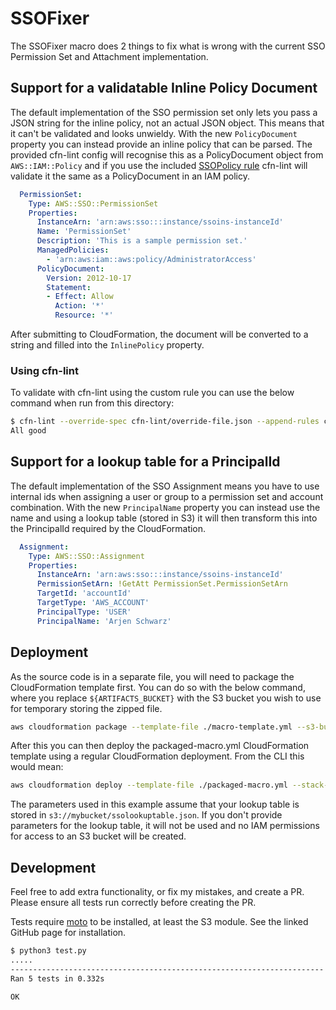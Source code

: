 # SSOFixer

The SSOFixer macro does 2 things to fix what is wrong with the current SSO Permission Set and Attachment implementation.

## Support for a validatable Inline Policy Document

The default implementation of the SSO permission set only lets you pass a JSON string for the inline policy, not an actual JSON object. This means that it can't be validated and looks unwieldy. With the new `PolicyDocument` property you can instead provide an inline policy that can be parsed. The provided cfn-lint config will recognise this as a PolicyDocument object from `AWS::IAM::Policy` and if you use the included [SSOPolicy rule](cfn-lint/rules/SSOPolicy.py) cfn-lint will validate it the same as a PolicyDocument in an IAM policy.

```yaml
  PermissionSet:
    Type: AWS::SSO::PermissionSet
    Properties:
      InstanceArn: 'arn:aws:sso:::instance/ssoins-instanceId'
      Name: 'PermissionSet'
      Description: 'This is a sample permission set.'
      ManagedPolicies:
        - 'arn:aws:iam::aws:policy/AdministratorAccess'
      PolicyDocument:
        Version: 2012-10-17
        Statement:
        - Effect: Allow
          Action: '*'
          Resource: '*'
```

After submitting to CloudFormation, the document will be converted to a string and filled into the `InlinePolicy` property.

### Using cfn-lint

To validate with cfn-lint using the custom rule you can use the below command when run from this directory:

```bash
$ cfn-lint --override-spec cfn-lint/override-file.json --append-rules cfn-lint/rules --template example-policy.yml && echo "All good"
All good
```

## Support for a lookup table for a PrincipalId

The default implementation of the SSO Assignment means you have to use internal ids when assigning a user or group to a permission set and account combination. With the new `PrincipalName` property you can instead use the name and using a lookup table (stored in S3) it will then transform this into the PrincipalId required by the CloudFormation.

```yaml
  Assignment:
    Type: AWS::SSO::Assignment
    Properties:
      InstanceArn: 'arn:aws:sso:::instance/ssoins-instanceId'
      PermissionSetArn: !GetAtt PermissionSet.PermissionSetArn
      TargetId: 'accountId'
      TargetType: 'AWS_ACCOUNT'
      PrincipalType: 'USER'
      PrincipalName: 'Arjen Schwarz'
```

## Deployment

As the source code is in a separate file, you will need to package the CloudFormation template first. You can do so with the below command, where you replace `${ARTIFACTS_BUCKET}` with the S3 bucket you wish to use for temporary storing the zipped file.

```bash
aws cloudformation package --template-file ./macro-template.yml --s3-bucket ${ARTIFACTS_BUCKET} --output-template-file packaged-macro.yml
```

After this you can then deploy the packaged-macro.yml CloudFormation template using a regular CloudFormation deployment. From the CLI this would mean:

```bash
aws cloudformation deploy --template-file ./packaged-macro.yml --stack-name Macro-SSOFixer --capabilities CAPABILITY_IAM --parameter-overrides BucketName=mybucket LookupTablePrefix=ssolookuptable.json
```

The parameters used in this example assume that your lookup table is stored in `s3://mybucket/ssolookuptable.json`. If you don't provide parameters for the lookup table, it will not be used and no IAM permissions for access to an S3 bucket will be created.

## Development

Feel free to add extra functionality, or fix my mistakes, and create a PR. Please ensure all tests run correctly before creating the PR.

Tests require [moto](https://github.com/spulec/moto) to be installed, at least the S3 module. See the linked GitHub page for installation.

```bash
$ python3 test.py
.....
----------------------------------------------------------------------
Ran 5 tests in 0.332s

OK
```
